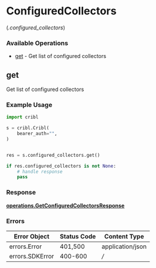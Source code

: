 # ConfiguredCollectors
(*.configured_collectors*)

### Available Operations

* [get](#get) - Get list of configured collectors

## get

Get list of configured collectors

### Example Usage

```python
import cribl

s = cribl.Cribl(
    bearer_auth="",
)


res = s.configured_collectors.get()

if res.configured_collectors is not None:
    # handle response
    pass
```


### Response

**[operations.GetConfiguredCollectorsResponse](../../models/operations/getconfiguredcollectorsresponse.md)**
### Errors

| Error Object     | Status Code      | Content Type     |
| ---------------- | ---------------- | ---------------- |
| errors.Error     | 401,500          | application/json |
| errors.SDKError  | 400-600          | */*              |
